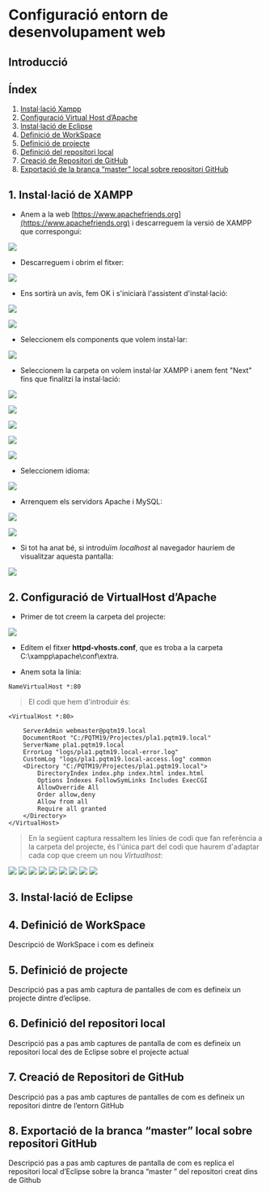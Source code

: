 # Configuració entorn de desenvolupament web

## Introducció


## Índex
1. [Instal·lació Xampp](#1-installació-de-xampp)
2. [Configuració Virtual Host d’Apache](#2-configuració-de-virtualhost-dapache)
3. [Instal·lació de Eclipse](#3-installació-de-eclipse)
4. [Definició de WorkSpace](#4-definició-de-workspace)
5. [Definició de projecte](#5-definició-de-projecte)
6. [Definició del repositori local](#6-definició-del-repositori-local)
7. [Creació de Repositori de GitHub](#7-creació-de-repositori-de-github)
8. [Exportació de la branca “master” local sobre repositori GitHub](#8-exportació-de-la-branca-master-local-sobre-repositori-github)


## 1. Instal·lació de XAMPP

* Anem a la web [https://www.apachefriends.org](https://www.apachefriends.org) i descarreguem la versió de XAMPP que correspongui:

![](media/Install_Xampp/1_Install_Xampp.PNG)

* Descarreguem i obrim el fitxer:

![](media/Install_Xampp/2_Install_Xampp.PNG)

* Ens sortirà un avís, fem OK i s'iniciarà l'assistent d'instal·lació:

![](media/Install_Xampp/3_Install_Xampp.PNG)

![](media/Install_Xampp/4_Install_Xampp.PNG)

* Seleccionem els components que volem instal·lar:

![](media/Install_Xampp/5_Install_Xampp.PNG)

* Seleccionem la carpeta on volem instal·lar XAMPP i anem fent "Next" fins que finalitzi la instal·lació:

![](media/Install_Xampp/6_Install_Xampp.PNG)

![](media/Install_Xampp/7_Install_Xampp.PNG)

![](media/Install_Xampp/8_Install_Xampp.PNG)

![](media/Install_Xampp/9_Install_Xampp.PNG)

![](media/Install_Xampp/10_Install_Xampp.PNG)

* Seleccionem idioma:

![](media/Install_Xampp/11_Install_Xampp.PNG)

* Arrenquem els servidors Apache i MySQL:

![](media/Install_Xampp/12_Install_Xampp.PNG)

![](media/Install_Xampp/13_Install_Xampp.PNG)

* Si tot ha anat bé, si introduïm *localhost* al navegador hauríem de visualitzar aquesta pantalla:

![](media/Install_Xampp/14_Install_Xampp.PNG)

## 2. Configuració de VirtualHost d’Apache

* Primer de tot creem la carpeta del projecte:

![](media/Captura001.PNG)

* Editem el fitxer **httpd-vhosts.conf**, que es troba a la carpeta C:\xampp\apache\conf\extra. 

* Anem sota la línia:

```
NameVirtualHost *:80
```
> El codi que hem d'introduir és:


```
<VirtualHost *:80>

	ServerAdmin webmaster@pqtm19.local
	DocumentRoot "C:/PQTM19/Projectes/pla1.pqtm19.local"
	ServerName pla1.pqtm19.local
	ErrorLog "logs/pla1.pqtm19.local-error.log"
	CustomLog "logs/pla1.pqtm19.local-access.log" common
	<Directory "C:/PQTM19/Projectes/pla1.pqtm19.local">
		DirectoryIndex index.php index.html index.html
		Options Indexes FollowSymLinks Includes ExecCGI
		AllowOverride All
		Order allow,deny
		Allow from all
		Require all granted
	</Directory>
</VirtualHost>
```
> En la següent captura ressaltem les línies de codi que fan referència a la carpeta del projecte, és l'única part del codi que haurem d'adaptar cada cop que creem un nou *Virtualhost*: 

![](media/Captura002.PNG)
![](media/Captura003.PNG)
![](media/Captura004.PNG)
![](media/Captura005.PNG)
![](media/Captura006.PNG)
![](media/Captura007.PNG)
![](media/Captura008.PNG)
![](media/Captura009.PNG)
![](media/Captura010.PNG)


## 3. Instal·lació de Eclipse
## 4. Definició de WorkSpace
Descripció de WorkSpace i com es defineix
## 5. Definició de projecte
Descripció pas a pas amb captura de pantalles de com es defineix un projecte dintre d’eclipse.
## 6. Definició del repositori local
Descripció pas a pas amb captures de pantalla de com es defineix un repositori local des de
Eclipse sobre el projecte actual
## 7. Creació de Repositori de GitHub
Descripció pas a pas amb captures de pantalles de com es defineix un repositori dintre de
l’entorn GitHub
## 8. Exportació de la branca “master” local sobre repositori GitHub
Descripció pas a pas amb captures de pantalla de com es replica el repositori local d’Eclipse
sobre la branca “master ” del repositori creat dins de Github